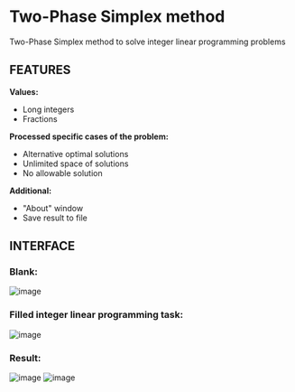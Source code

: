 Two-Phase Simplex method
========================
Two-Phase Simplex method to solve integer linear programming problems

FEATURES
--------
__Values:__
* Long integers
* Fractions

__Proсessed specific cases of the problem:__
* Alternative optimal solutions
* Unlimited space of solutions
* No allowable solution

__Additional:__
* "About" window
* Save result to file

INTERFACE
---------
### Blank:
![image](https://user-images.githubusercontent.com/31710921/87088097-dc6a4600-c23c-11ea-96d5-7526f8d853d1.png)

### Filled integer linear programming task:
![image](https://user-images.githubusercontent.com/31710921/87087934-a036e580-c23c-11ea-8321-eeded8e9281c.png)

### Result:
![image](https://user-images.githubusercontent.com/31710921/87087542-f48d9580-c23b-11ea-81a5-bb8fae116ec9.png)
![image](https://user-images.githubusercontent.com/31710921/87087574-02431b00-c23c-11ea-987a-aa183cd1729d.png)

